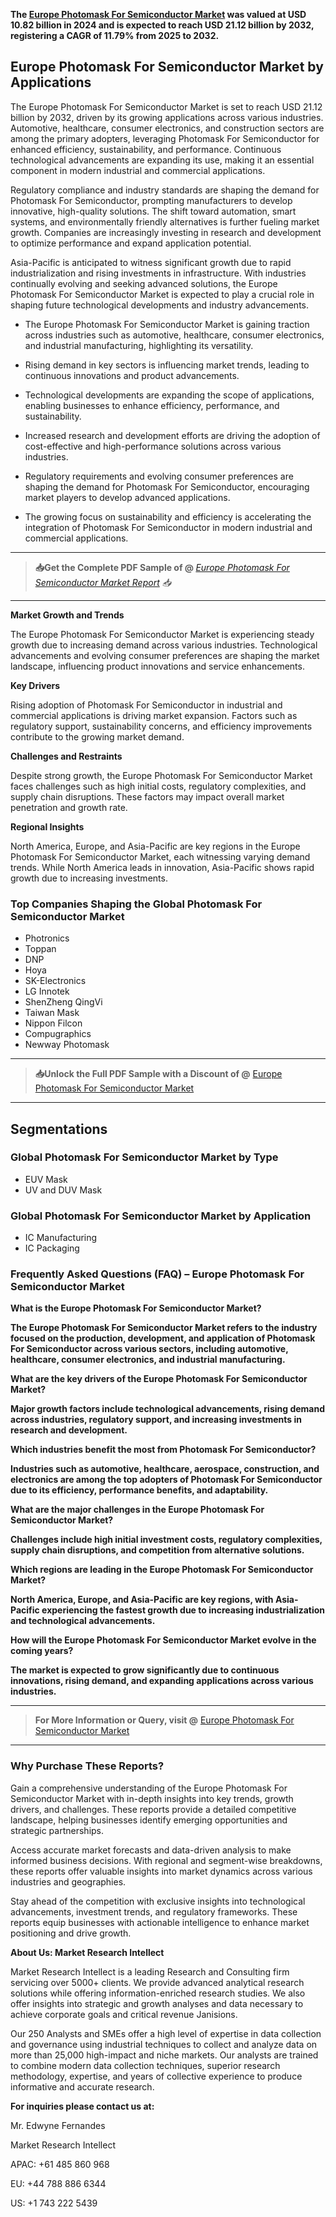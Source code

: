 <p><strong>The <a href="https://www.marketresearchintellect.com/download-sample/?rid=1069472&amp;utm_source=Pulse-April-Europe&amp;utm_medium=852">Europe Photomask For Semiconductor Market</a> was valued at USD 10.82 billion in 2024 and is expected to reach USD 21.12 billion by 2032, registering a CAGR of 11.79% from 2025 to 2032.</strong></p><h2>Europe Photomask For Semiconductor Market by Applications&nbsp;</h2><p><p>The Europe Photomask For Semiconductor Market is set to reach USD 21.12 billion by 2032, driven by its growing applications across various industries. Automotive, healthcare, consumer electronics, and construction sectors are among the primary adopters, leveraging Photomask For Semiconductor for enhanced efficiency, sustainability, and performance. Continuous technological advancements are expanding its use, making it an essential component in modern industrial and commercial applications.</p><p>Regulatory compliance and industry standards are shaping the demand for Photomask For Semiconductor, prompting manufacturers to develop innovative, high-quality solutions. The shift toward automation, smart systems, and environmentally friendly alternatives is further fueling market growth. Companies are increasingly investing in research and development to optimize performance and expand application potential.</p><p>Asia-Pacific is anticipated to witness significant growth due to rapid industrialization and rising investments in infrastructure. With industries continually evolving and seeking advanced solutions, the Europe Photomask For Semiconductor Market is expected to play a crucial role in shaping future technological developments and industry advancements.</p></p><ul><li><p>The Europe Photomask For Semiconductor Market is gaining traction across industries such as automotive, healthcare, consumer electronics, and industrial manufacturing, highlighting its versatility.</p></li><li><p>Rising demand in key sectors is influencing market trends, leading to continuous innovations and product advancements.</p></li><li><p>Technological developments are expanding the scope of applications, enabling businesses to enhance efficiency, performance, and sustainability.</p></li><li><p>Increased research and development efforts are driving the adoption of cost-effective and high-performance solutions across various industries.</p></li><li><p>Regulatory requirements and evolving consumer preferences are shaping the demand for Photomask For Semiconductor, encouraging market players to develop advanced applications.</p></li><li><p>The growing focus on sustainability and efficiency is accelerating the integration of Photomask For Semiconductor in modern industrial and commercial applications.</p></li></ul><hr /><blockquote><p><strong><span class="font-[700]">📥Get the Complete PDF Sample of @ </span></strong><em><span class="font-[700]"><a href="https://www.marketresearchintellect.com/download-sample/?rid=1069472&amp;utm_source=Pulse-April-Europe&amp;utm_medium=852" target="_blank" data-tracking-control-name="article-ssr-frontend-pulse_little-text-block" data-tracking-will-navigate="" data-test-link="">Europe Photomask For Semiconductor Market Report</a>&nbsp;📥</span></em></p></blockquote><hr /><p class="" data-start="77" data-end="360"><strong data-start="77" data-end="105">Market Growth and Trends</strong></p><p class="" data-start="77" data-end="360">The Europe Photomask For Semiconductor Market is experiencing steady growth due to increasing demand across various industries. Technological advancements and evolving consumer preferences are shaping the market landscape, influencing product innovations and service enhancements.</p><p class="" data-start="362" data-end="606"><strong data-start="362" data-end="377">Key Drivers</strong></p><p class="" data-start="362" data-end="606">Rising adoption of Photomask For Semiconductor in industrial and commercial applications is driving market expansion. Factors such as regulatory support, sustainability concerns, and efficiency improvements contribute to the growing market demand.</p><p class="" data-start="608" data-end="849"><strong data-start="608" data-end="637">Challenges and Restraints</strong></p><p class="" data-start="608" data-end="849">Despite strong growth, the Europe Photomask For Semiconductor Market faces challenges such as high initial costs, regulatory complexities, and supply chain disruptions. These factors may impact overall market penetration and growth rate.</p><p class="" data-start="851" data-end="1095"><strong data-start="851" data-end="872">Regional Insights</strong></p><p class="" data-start="851" data-end="1095">North America, Europe, and Asia-Pacific are key regions in the Europe Photomask For Semiconductor Market, each witnessing varying demand trends. While North America leads in innovation, Asia-Pacific shows rapid growth due to increasing investments.</p><p><h3>Top Companies Shaping the Global Photomask For Semiconductor Market </h3><ul><li>Photronics</li><li>Toppan</li><li>DNP</li><li>Hoya</li><li>SK-Electronics</li><li>LG Innotek</li><li>ShenZheng QingVi</li><li>Taiwan Mask</li><li>Nippon Filcon</li><li>Compugraphics</li><li>Newway Photomask</li></ul></p><hr /><blockquote><p><strong>📥Unlock the Full PDF Sample with a Discount of @</strong> <a href="https://www.marketresearchintellect.com/ask-for-discount/?rid=1069472&amp;utm_source=Pulse-April-Europe&amp;utm_medium=852">Europe Photomask For Semiconductor Market</a></p></blockquote><hr /><p><h2>Segmentations</h2><h3>Global Photomask For Semiconductor Market by Type</h3><ul><li>EUV Mask</li><li>UV and DUV Mask</li></ul><h3>Global Photomask For Semiconductor Market by Application</h3><ul><li>IC Manufacturing</li><li>IC Packaging</li></ul></p><h3><strong>Frequently Asked Questions (FAQ) &ndash; Europe Photomask For Semiconductor Market</strong></h3><p><strong>What is the Europe Photomask For Semiconductor Market?</strong></p><p><strong>The Europe Photomask For Semiconductor Market refers to the industry focused on the production, development, and application of Photomask For Semiconductor across various sectors, including automotive, healthcare, consumer electronics, and industrial manufacturing.</strong></p><p><strong>What are the key drivers of the Europe Photomask For Semiconductor Market?</strong></p><p><strong>Major growth factors include technological advancements, rising demand across industries, regulatory support, and increasing investments in research and development.</strong></p><p><strong>Which industries benefit the most from Photomask For Semiconductor?</strong></p><p><strong>Industries such as automotive, healthcare, aerospace, construction, and electronics are among the top adopters of Photomask For Semiconductor due to its efficiency, performance benefits, and adaptability.</strong></p><p><strong>What are the major challenges in the Europe Photomask For Semiconductor Market?</strong></p><p><strong>Challenges include high initial investment costs, regulatory complexities, supply chain disruptions, and competition from alternative solutions.</strong></p><p><strong>Which regions are leading in the Europe Photomask For Semiconductor Market?</strong></p><p><strong>North America, Europe, and Asia-Pacific are key regions, with Asia-Pacific experiencing the fastest growth due to increasing industrialization and technological advancements.</strong></p><p><strong>How will the Europe Photomask For Semiconductor Market evolve in the coming years?</strong></p><p><strong>The market is expected to grow significantly due to continuous innovations, rising demand, and expanding applications across various industries.</strong></p><hr /><blockquote><p><span class="font-[700]"><strong>For More Information or Query, visit&nbsp;@</strong>&nbsp;</span><span class="font-[700]"><a href="https://www.marketresearchintellect.com/product/photomask-for-semiconductor-market/?utm_source=Linkedin&utm_medium=852" target="_blank" data-tracking-control-name="article-ssr-frontend-pulse_little-text-block" data-tracking-will-navigate="" data-test-link="">Europe Photomask For Semiconductor Market</a></span></p></blockquote><hr /><h3><strong data-start="0" data-end="31">Why Purchase These Reports?</strong></h3><p class="" data-start="35" data-end="297">Gain a comprehensive understanding of the Europe Photomask For Semiconductor Market with in-depth insights into key trends, growth drivers, and challenges. These reports provide a detailed competitive landscape, helping businesses identify emerging opportunities and strategic partnerships.</p><p class="" data-start="299" data-end="540">Access accurate market forecasts and data-driven analysis to make informed business decisions. With regional and segment-wise breakdowns, these reports offer valuable insights into market dynamics across various industries and geographies.</p><p class="" data-start="542" data-end="784">Stay ahead of the competition with exclusive insights into technological advancements, investment trends, and regulatory frameworks. These reports equip businesses with actionable intelligence to enhance market positioning and drive growth.</p><p><strong><span class="font-[700]">About Us: Market Research Intellect</span></strong></p><p><span class="">Market Research Intellect is a leading Research and Consulting firm servicing over 5000+ clients. We provide advanced analytical research solutions while offering information-enriched research studies.&nbsp;</span>We also offer insights into strategic and growth analyses and data necessary to achieve corporate goals and critical revenue Janisions.</p><p><span class="">Our 250 Analysts and SMEs offer a high level of expertise in data collection and governance using industrial techniques to collect and analyze data on more than 25,000 high-impact and niche markets. Our analysts are trained to combine modern data collection techniques, superior research methodology, expertise, and years of collective experience to produce informative and accurate research.</span></p><p><strong>For inquiries please contact us at:</strong></p><p>Mr. Edwyne Fernandes</p><p>Market Research Intellect</p><p>APAC: +61 485 860 968</p><p>EU: +44 788 886 6344</p><p>US: +1 743 222 5439</p>